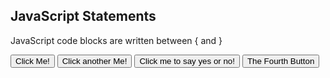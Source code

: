 <!DOCTYPE html>
<html>
<body>

<h2>JavaScript Statements</h2>

<p>JavaScript code blocks are written between { and }</p>

<button type="button" onclick="myFunction()">Click Me!</button>
<button type="button" onclick="myFunction1()">Click another Me!</button>
<button type="button" onclick="myFunction2()">Click me to say yes or no!</button>
<button type="button" onclick="myFunction3()">The Fourth Button</button>
<p id="demo1"></p>
<p id="demo2"></p>
<p id="demo3"></p>
<p id="demo4"></p>
<p id="demo5"></p>

<script>
function myFunction() {
  document.getElementById("demo1").innerHTML = "Hello Dolly!";
  document.getElementById("demo2").innerHTML = "How are you?";
  document.getElementById("demo3").innerHTML = "Are you Good?";
}
function myFunction1() {
  document.getElementById("demo4").innerHTML = "Demo4 Says yes!";

}
function myFunction2() {
  document.getElementById("demo4").innerHTML = "Demo4 Says no!";

}
function myFunction3() {
  document.getElementById("demo5").innerHTML = "The fourth button!";

}
</script>

</body>
</html>
